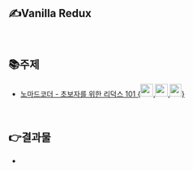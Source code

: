 ✍️**Vanilla Redux**
--

</br>

📚**주제**
--
- [노마드코더 - 초보자를 위한 리덕스 101 {<img src="http://assets.stickpng.com/images/5848309bcef1014c0b5e4a9a.png" alt="" width="25" height="25">,<img src="https://cdn4.iconfinder.com/data/icons/logos-3/600/React.js_logo-512.png" alt="" width="25" height="25">,<img src="https://png2.cleanpng.com/sh/560e24a82ff1aa59acdb025fbb62772f/L0KzQYm3VME4N5xsiZH0aYP2gLBuTfpifpJ4eARycISwfrFrhb1re15mhtlAbHH1esS0iwF2baNARdlydHj4cn68gfQ2aWpoT6dvY0foQXA7Ucc5QGY1SKMAMkO8RYO3V8E0QWM4RuJ3Zx==/kisspng-javascript-node-js-angularjs-jquery-github-5ad5a9c75fc7e1.4178850015239520713923.png" alt="" decoding="async" width="23" height="25">}](https://nomadcoders.co/redux-for-beginners/)

</br>

👉**결과물**
--
-
